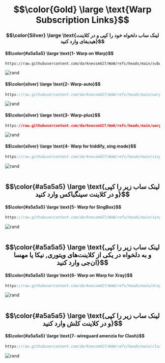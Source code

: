 
<h1 align="center">$$\color{Gold} \large \text{Warp Subscription Links}$$</h1>

<h3 align="center">$$\color{Silver} \large \text{لینک ساب دلخواه خود را کپی و در کلاینت هیدیفای وارد کنید}$$</h3>  

<h4 align="left">$$\color{#a5a5a5} \large \text{1- Warp on Warp}$$</h4>  

```mupad
https://raw.githubusercontent.com/darknessm427/WoW/refs/heads/main/subwarp/warp
```  
![rand](https://rand-xyz.now.sh/api/hello)
<h4 align="left">$$\color{silver} \large \text{2- Warp-auto}$$</h4>  

```POV-Ray SDL
https://raw.githubusercontent.com/darknessm427/WoW/refs/heads/main/warpauto.json
```  
![rand](https://rand-xyz.now.sh/api/hello)
<h4 align="left">$$\color{silver} \large \text{3- Warp-plus}$$</h4>  

```CSS
https://raw.githubusercontent.com/darknessm427/WoW/refs/heads/main/warp2.json
```  
![rand](https://rand-xyz.now.sh/api/hello)
<h4 align="left">$$\color{silver} \large \text{4- Warp for hiddify, sing mode}$$</h4>  

```POV-Ray SDL
https://raw.githubusercontent.com/darknessm427/WoW/refs/heads/main/sing-box-hiddify.json
```
![rand](https://rand-xyz.now.sh/api/hello)
<br><br>    

<h2 align="center">$$\color{#a5a5a5} \large \text{لینک ساب زیر را کپی و در کلاینت سینگباکس وارد کنید}$$</h2>  

<h4 align="left">$$\color{#a5a5a5} \large \text{5- Warp for SingBox}$$</h4>  

```POV-Ray SDL
https://raw.githubusercontent.com/darknessm427/WoW/refs/heads/main/sing-box.json
```  
![rand](https://rand-xyz.now.sh/api/hello)
<br><br>    

<h2 align="center">$$\color{#a5a5a5} \large \text{لینک ساب زیر را کپی و به دلخواه در یکی از کلاینت‌های ویتوری, نیکا یا مهسا ان‌جی وارد کنید}$$</h2>   

<h4 align="left">$$\color{#a5a5a5} \large \text{6- Warp on Warp for Xray}$$</h4>  

```POV-Ray SDL
https://raw.githubusercontent.com/darknessm427/WoW/refs/heads/main/Xray-WoW.json
```
![rand](https://rand-xyz.now.sh/api/hello)
<br><br>    

<h2 align="center">$$\color{#a5a5a5} \large \text{لینک ساب زیر را کپی و در کلاینت کلش وارد کنید}$$</h2>   

<h4 align="left">$$\color{#a5a5a5} \large \text{7- wireguard amenzia for Clash}$$</h4>  

```POV-Ray SDL
https://raw.githubusercontent.com/darknessm427/WoW/refs/heads/main/clash-wg.yml
```  
![rand](https://rand-xyz.now.sh/api/hello)
